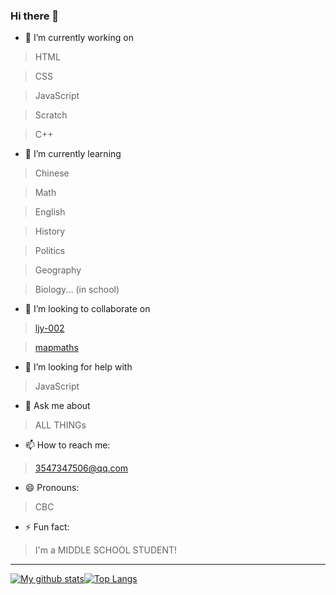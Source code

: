 ### Hi there 👋

- 🔭 I’m currently working on 

>HTML

>CSS

>JavaScript

>Scratch

>C++

- 🌱 I’m currently learning

>Chinese

>Math

>English

>History

>Politics

>Geography

>Biology... (in school)

- 👯 I’m looking to collaborate on

>[ljy-002](https://github.com/ljy-002)

>[mapmaths](https://github.com/MapMaths)

- 🤔 I’m looking for help with

>JavaScript

- 💬 Ask me about

>ALL THINGs

- 📫 How to reach me: 

>3547347506@qq.com

- 😄 Pronouns: 

>CBC

- ⚡ Fun fact: 

>I'm a MIDDLE SCHOOL STUDENT!

<hr>

[![My github stats](https://github-readme-stats.vercel.app/api?username=Quinn0823&count_private=true&include_all_commits=true&show_icons=true&title_color=#0000ff&icon_color=#0066ff)](https://github.com/Quinn0823)[![Top Langs](https://github-readme-stats.vercel.app/api/top-langs/?username=Quinn0823)](https://github.com/Quinn0823)

<!--
**Quinn0823/Quinn0823** is a ✨ _special_ ✨ repository because its `README.md` (this file) appears on your GitHub profile.

### Hi there 👋
- 🔭 I’m currently working on ...
- 🌱 I’m currently learning ...
- 👯 I’m looking to collaborate on ...
- 🤔 I’m looking for help with ...
- 💬 Ask me about ...
- 📫 How to reach me: ...
- 😄 Pronouns: ...
- ⚡ Fun fact: ...
-->
